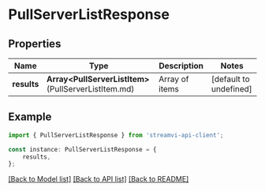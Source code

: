 # PullServerListResponse


## Properties

Name | Type | Description | Notes
------------ | ------------- | ------------- | -------------
**results** | **Array&lt;PullServerListItem&gt;**(PullServerListItem.md) | Array of items | [default to undefined]

## Example

```typescript
import { PullServerListResponse } from 'streamvi-api-client';

const instance: PullServerListResponse = {
    results,
};
```

[[Back to Model list]](../README.md#documentation-for-models) [[Back to API list]](../README.md#documentation-for-api-endpoints) [[Back to README]](../README.md)
